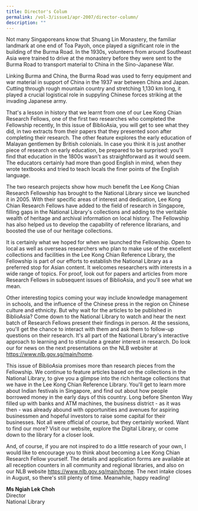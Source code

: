 ```yaml
---
title: Director's Colum
permalink: /vol-3/issue1/apr-2007/director-column/
description: ""
---
```

Not many Singaporeans know that Shuang Lin Monastery, the familiar landmark at one end of Toa Payoh, once played a significant role in the building of the Burma Road.  In the 1930s, volunteers from around Southeast Asia were trained to drive at the monastery before they were sent to the Burma Road to transport material to China in the Sino-Japanese War.

Linking Burma and China, the Burma Road was used to ferry equipment and war material in support of China in the 1937 war between China and Japan.  Cutting through rough mountain country and stretching 1,130 km long, it played a crucial logistical role in suppyling Chinese forces striking at the invading Japanese army.

That's a lesson in history that we learnt from one of our Lee Kong Chian Research Fellows, one of the first two researches who completed the Fellowship recently,  In this issue of BiblioAsia, you will get to see what they did, in two extracts from their papers that they presented soon after completing their research. The other feature explores the early education of Malayan gentlemen by British colonials. In case you think it is just another piece of research on early education, be prepared to be surprised: you'll find that education in the 1800s wasn't as straightforward as it would seem.  The educators certainly had more than good English in mind, when they wrote textbooks and tried to teach locals the finer points of the English language.

The two research projects show how much benefit the Lee Kong Chian Research Fellowship has brought to the National Library since we launched it in 2005. With their specific areas of interest and dedication, Lee Kong Chian Research Fellows have added to the field of research in Singapore, filling gaps in the National Library's collections and adding to the veritable wealth of heritage and archival information on local history.  The Fellowship has also helped us to develop the capability of reference librarians, and boosted the use of our heritage collections.

It is certainly what we hoped for when we launched the Fellowship.  Open to local as well as overseas researchers who plan to make use of the excellent collections and facilities in the Lee Kong Chian Reference Library, the Fellowship is part of our efforts to establish the National Library as a preferred stop for Asian content.  It welcomes researchers with interests in a wide range of topics.  For proof, look out for papers and articles from more Research Fellows in subsequent issues of BiblioAsia, and you'll see what we mean.

Other interesting topics coming your way include knowledge management in schools, and the influence of the Chinese press in the region on Chinese culture and ethnicity.  But why wait for the articles to be published in BiblioAsia? Come down to the National Library to watch and hear the next batch of Research Fellows present their findings in person.  At the sessions, you'll get the chance to interact with them and ask them to follow-up questions on their research. It's all part of the National Library's interactive approach to learning and to stimulate a greater interest in research.  Do look our for news on the next presentations on the NLB websiter at <a href="https://www.nlb.gov.sg/main/home">https://www.nlb.gov.sg/main/home</a>.

This issue of BiblioAsia promises  more than research pieces from the Fellowship.  We continue to feature articles based on the collections in the National Library, to give you a glimpse into the rich heritage collections that we have in the Lee Kong Chian Reference Library. You'll get to learn more about Indian festivals in Singapore, and find out about how people borrowed money in the early days of this country.  Long before Shenton Way filled up with banks and ATM machines, the business district - as it was then - was already abound with opportunities and avenues for aspiring businessmen and hopeful investors to raise some capital for their businesses.  Not all were official of course, but they certainly worked. Want to find our more? Visit our website, explore the Digital Library, or come down to the library for a closer look.

And, of course, if you are not inspired to do a little research of your own, I would like to encourage you to think about becoming a Lee Kong Chian Research Fellow yourself. The details and application forms are available at all reception counters in all community and regional libraries, and also on our NLB website <a href="https://www.nlb.gov.sg/main/home">https://www.nlb.gov.sg/main/home</a>. The next intake closes in August, so there's still plenty of time.  Meanwhile, happy reading!

**Ms Ngiah Lek Choh**<br>
	Director<br>
	National Library








